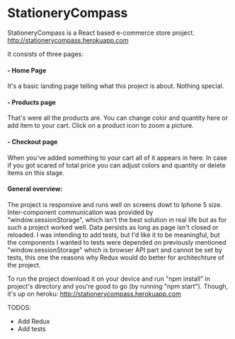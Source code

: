 # StationeryCompass
StationeryCompass is a React based e-commerce store project. http://stationerycompass.herokuapp.com

It consists of three pages:

#### - Home Page
It's a basic landing page telling what this project is about. Nothing special.

#### - Products page
That's were all the products are. You can change color and quantity here or add item to your cart. Click on a product icon to zoom a picture.

#### - Checkout page
When you've added something to your cart all of it appears in here. In case if you got scared of total price you can adjust colors and quantity or delete items on this stage. 


#### General overview:
The project is responsive and runs well on screens dowt to Iphone 5 size. Inter-component communication was provided by "window.sessionStorage", which isn't the best solution in real life but as for such a project worked well. Data persists as long as page isn't closed or reloaded. I was intending to add tests, but I'd like it to be meaningful, but the components I wanted to tests were depended on previously mentioned "window.sessionStorage" which is browser API part and cannot be set by tests, this one the reasons why Redux would do better for architechture of the project.

To run the project download it on your device and run "npm install" in project's directory and you're good to go (by running "npm start"). Though, it's up on heroku: http://stationerycompass.herokuapp.com

TODOS:
- Add Redux
- Add tests
